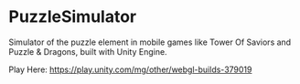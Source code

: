# PuzzleSimulator

Simulator of the puzzle element in mobile games like Tower Of Saviors and Puzzle & Dragons, built with Unity Engine.

Play Here: https://play.unity.com/mg/other/webgl-builds-379019
